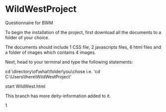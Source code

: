 # WildWestProject
Questionnaire for BWM 

To begin the installation of the project, first download all the documents to a folder of your choice. 

The documents should include 1 CSS file, 2 javascripts files, 6 html files and a folder of images which contains 4 images.  

Next, head to your terminal and type the following statements:

cd \directory\of\what\folder\you\chose i.e. 'cd C:\Users\there\WildWestProject'

start WildWest.html


This branch has more deity-information added to it.

1
